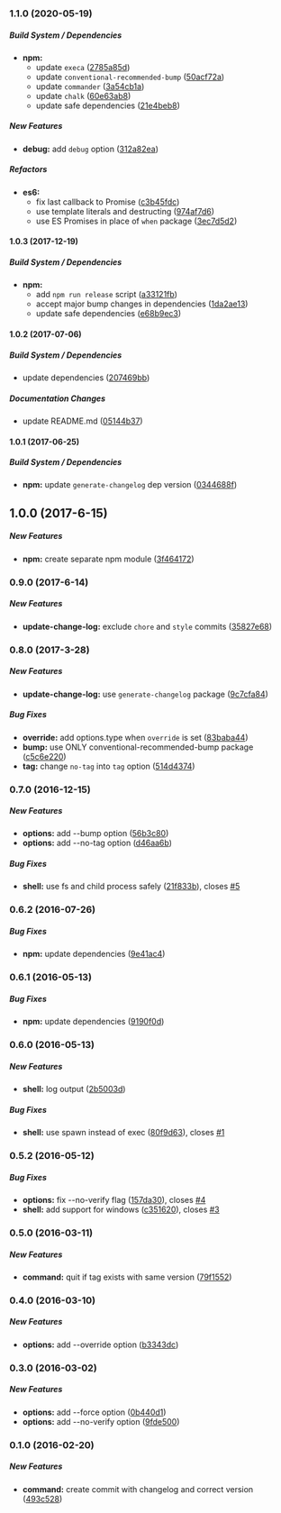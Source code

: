 ### 1.1.0 (2020-05-19)

##### Build System / Dependencies

* **npm:**
  *  update `execa` ([2785a85d](https://github.com/78nine/release-commit/commit/2785a85dc7ec28680e845397645d57ab6cd1c62e))
  *  update `conventional-recommended-bump` ([50acf72a](https://github.com/78nine/release-commit/commit/50acf72a3e9edc50d45bfb7e72754b2cee9c373a))
  *  update `commander` ([3a54cb1a](https://github.com/78nine/release-commit/commit/3a54cb1aa5ac04beb3656cdcdadeaa05b9f182c3))
  *  update `chalk` ([60e63ab8](https://github.com/78nine/release-commit/commit/60e63ab8116ab54a51fdd3f7b6873a8a1259cc6f))
  *  update safe dependencies ([21e4beb8](https://github.com/78nine/release-commit/commit/21e4beb8d76ab3a472c84fef11ba958f5de42083))

##### New Features

* **debug:**  add `debug` option ([312a82ea](https://github.com/78nine/release-commit/commit/312a82ea669ac20597508238f32954b6bd8aa420))

##### Refactors

* **es6:**
  *  fix last callback to Promise ([c3b45fdc](https://github.com/78nine/release-commit/commit/c3b45fdccc0bf50346f95263e5242150d0fcc2fe))
  *  use template literals and destructing ([974af7d6](https://github.com/78nine/release-commit/commit/974af7d66984ca8fe8612ea1bbb9ce794ecebab3))
  *  use ES Promises in place of `when` package ([3ec7d5d2](https://github.com/78nine/release-commit/commit/3ec7d5d2d26bb4ce0ad82e0e124b9efbbe6a2d46))

#### 1.0.3 (2017-12-19)

##### Build System / Dependencies

* **npm:**
  *  add `npm run release` script ([a33121fb](https://github.com/tvardy/release-commit/commit/a33121fb11af7ca9f6532ad973471077013ae985))
  *  accept major bump changes in dependencies ([1da2ae13](https://github.com/tvardy/release-commit/commit/1da2ae134ce4c97be095cfd616da6b59ee402e17))
  *  update safe dependencies ([e68b9ec3](https://github.com/tvardy/release-commit/commit/e68b9ec3852089ba49478b1287668d7ff6ea51fb))

#### 1.0.2 (2017-07-06)

##### Build System / Dependencies

* update dependencies ([207469bb](https://github.com/tvardy/release-commit/commit/207469bb585d651f40b7f11fd9068633a716a90b))

##### Documentation Changes

* update README.md ([05144b37](https://github.com/tvardy/release-commit/commit/05144b37fb71cdeef44b92e08260da3fe446d5d2))

#### 1.0.1 (2017-06-25)

##### Build System / Dependencies

* **npm:** update `generate-changelog` dep version ([0344688f](https://github.com/tvardy/release-commit/commit/0344688fe660f12d3babb4d1d5ff9f1e7d13de50))

## 1.0.0 (2017-6-15)

##### New Features

* **npm:** create separate npm module ([3f464172](https://github.com/tvardy/release-commit/commit/3f4641724bd74adf2e736290426767c4c92e7f99))

### 0.9.0 (2017-6-14)

##### New Features

* **update-change-log:** exclude `chore` and `style` commits ([35827e68](https://github.com/JamieMason/commit-release/commit/35827e6841f7b7f8dbcf10194974bb7b4c01ce28))

### 0.8.0 (2017-3-28)

##### New Features

* **update-change-log:** use `generate-changelog` package ([9c7cfa84](https://github.com/JamieMason/commit-release/commit/9c7cfa84a402db739d7e6096ca72198e1fcd7db2))

##### Bug Fixes

* **override:** add options.type when `override` is set ([83baba44](https://github.com/JamieMason/commit-release/commit/83baba44dd7e2b52e8cb90d8cf5ade431d2d87b6))
* **bump:** use ONLY conventional-recommended-bump package ([c5c6e220](https://github.com/JamieMason/commit-release/commit/c5c6e220a9b870055adeff4192b78bdd9763aba5))
* **tag:** change `no-tag` into `tag` option ([514d4374](https://github.com/JamieMason/commit-release/commit/514d4374aaef3c882ab2eaadaab3f9910fc89cbe))


### 0.7.0 (2016-12-15)

##### New Features

* **options:** add --bump option ([56b3c80](https://github.com/JamieMason/commit-release/commit/56b3c80))
* **options:** add --no-tag option ([d46aa6b](https://github.com/JamieMason/commit-release/commit/d46aa6b))

##### Bug Fixes

* **shell:** use fs and child process safely ([21f833b](https://github.com/JamieMason/commit-release/commit/21f833b)), closes [#5](https://github.com/JamieMason/commit-release/issues/5)


### 0.6.2 (2016-07-26)

##### Bug Fixes

* **npm:** update dependencies ([9e41ac4](https://github.com/JamieMason/commit-release/commit/9e41ac4))


### 0.6.1 (2016-05-13)

##### Bug Fixes

* **npm:** update dependencies ([9190f0d](https://github.com/JamieMason/commit-release/commit/9190f0d))


### 0.6.0 (2016-05-13)

##### New Features

* **shell:** log output ([2b5003d](https://github.com/JamieMason/commit-release/commit/2b5003d))

##### Bug Fixes

* **shell:** use spawn instead of exec ([80f9d63](https://github.com/JamieMason/commit-release/commit/80f9d63)), closes [#1](https://github.com/JamieMason/commit-release/issues/1)


### 0.5.2 (2016-05-12)

##### Bug Fixes

* **options:** fix --no-verify flag ([157da30](https://github.com/JamieMason/commit-release/commit/157da30)), closes [#4](https://github.com/JamieMason/commit-release/issues/4)
* **shell:** add support for windows ([c351620](https://github.com/JamieMason/commit-release/commit/c351620)), closes [#3](https://github.com/JamieMason/commit-release/issues/3)


### 0.5.0 (2016-03-11)

##### New Features

* **command:** quit if tag exists with same version ([79f1552](https://github.com/JamieMason/commit-release/commit/79f1552))


### 0.4.0 (2016-03-10)

##### New Features

* **options:** add --override option ([b3343dc](https://github.com/JamieMason/commit-release/commit/b3343dc))


### 0.3.0 (2016-03-02)

##### New Features

* **options:** add --force option ([0b440d1](https://github.com/JamieMason/commit-release/commit/0b440d1))
* **options:** add --no-verify option ([9fde500](https://github.com/JamieMason/commit-release/commit/9fde500))


### 0.1.0 (2016-02-20)

##### New Features

* **command:** create commit with changelog and correct version ([493c528](https://github.com/JamieMason/commit-release/commit/493c528))
